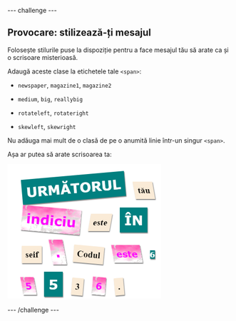 \--- challenge \---

## Provocare: stilizează-ți mesajul

Folosește stilurile puse la dispoziție pentru a face mesajul tău să arate ca și o scrisoare misterioasă.

Adaugă aceste clase la etichetele tale `<span>`:

+ `newspaper`, `magazine1`, `magazine2`

+ `medium`, `big`, `reallybig`

+ `rotateleft`, `rotateright`

+ `skewleft`, `skewright`

Nu adăuga mai mult de o clasă de pe o anumită linie într-un singur `<span>`.

Așa ar putea să arate scrisoarea ta:

![captură de ecran](images/letter-challenge1.png)

\--- /challenge \---